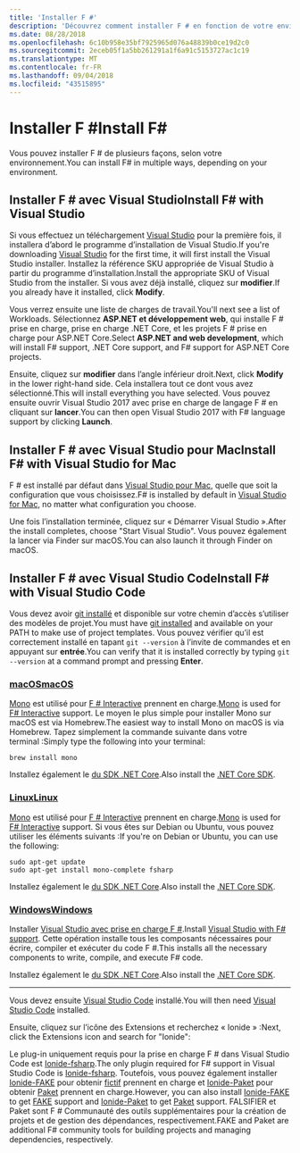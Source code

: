 ```yaml
---
title: 'Installer F #'
description: 'Découvrez comment installer F # en fonction de votre environnement.'
ms.date: 08/28/2018
ms.openlocfilehash: 6c10b958e35bf7925965d076a48839b0ce19d2c0
ms.sourcegitcommit: 2eceb05f1a5bb261291a1f6a91c5153727ac1c19
ms.translationtype: MT
ms.contentlocale: fr-FR
ms.lasthandoff: 09/04/2018
ms.locfileid: "43515895"
---
```

# <a name="install-f"></a><span data-ttu-id="757d6-103">Installer F #</span><span class="sxs-lookup"><span data-stu-id="757d6-103">Install F#</span></span> #

<span data-ttu-id="757d6-104">Vous pouvez installer F # de plusieurs façons, selon votre environnement.</span><span class="sxs-lookup"><span data-stu-id="757d6-104">You can install F# in multiple ways, depending on your environment.</span></span>

## <a name="install-f-with-visual-studio"></a><span data-ttu-id="757d6-105">Installer F # avec Visual Studio</span><span class="sxs-lookup"><span data-stu-id="757d6-105">Install F# with Visual Studio</span></span>

<span data-ttu-id="757d6-106">Si vous effectuez un téléchargement [Visual Studio](https://visualstudio.microsoft.com/) pour la première fois, il installera d’abord le programme d’installation de Visual Studio.</span><span class="sxs-lookup"><span data-stu-id="757d6-106">If you're downloading [Visual Studio](https://visualstudio.microsoft.com/) for the first time, it will first install the Visual Studio installer.</span></span> <span data-ttu-id="757d6-107">Installez la référence SKU appropriée de Visual Studio à partir du programme d’installation.</span><span class="sxs-lookup"><span data-stu-id="757d6-107">Install the appropriate SKU of Visual Studio from the installer.</span></span> <span data-ttu-id="757d6-108">Si vous avez déjà installé, cliquez sur **modifier**.</span><span class="sxs-lookup"><span data-stu-id="757d6-108">If you already have it installed, click **Modify**.</span></span>

<span data-ttu-id="757d6-109">Vous verrez ensuite une liste de charges de travail.</span><span class="sxs-lookup"><span data-stu-id="757d6-109">You'll next see a list of Workloads.</span></span> <span data-ttu-id="757d6-110">Sélectionnez **ASP.NET et développement web**, qui installe F # prise en charge, prise en charge .NET Core, et les projets F # prise en charge pour ASP.NET Core.</span><span class="sxs-lookup"><span data-stu-id="757d6-110">Select **ASP.NET and web development**, which will install F# support, .NET Core support, and F# support for ASP.NET Core projects.</span></span>

<span data-ttu-id="757d6-111">Ensuite, cliquez sur **modifier** dans l’angle inférieur droit.</span><span class="sxs-lookup"><span data-stu-id="757d6-111">Next, click **Modify** in the lower right-hand side.</span></span>  <span data-ttu-id="757d6-112">Cela installera tout ce dont vous avez sélectionné.</span><span class="sxs-lookup"><span data-stu-id="757d6-112">This will install everything you have selected.</span></span> <span data-ttu-id="757d6-113">Vous pouvez ensuite ouvrir Visual Studio 2017 avec prise en charge de langage F # en cliquant sur **lancer**.</span><span class="sxs-lookup"><span data-stu-id="757d6-113">You can then open Visual Studio 2017 with F# language support by clicking **Launch**.</span></span>

## <a name="install-f-with-visual-studio-for-mac"></a><span data-ttu-id="757d6-114">Installer F # avec Visual Studio pour Mac</span><span class="sxs-lookup"><span data-stu-id="757d6-114">Install F# with Visual Studio for Mac</span></span>

<span data-ttu-id="757d6-115">F # est installé par défaut dans [Visual Studio pour Mac](https://visualstudio.microsoft.com/vs/mac/), quelle que soit la configuration que vous choisissez.</span><span class="sxs-lookup"><span data-stu-id="757d6-115">F# is installed by default in [Visual Studio for Mac](https://visualstudio.microsoft.com/vs/mac/), no matter what configuration you choose.</span></span>

<span data-ttu-id="757d6-116">Une fois l’installation terminée, cliquez sur « Démarrer Visual Studio ».</span><span class="sxs-lookup"><span data-stu-id="757d6-116">After the install completes, choose "Start Visual Studio".</span></span> <span data-ttu-id="757d6-117">Vous pouvez également la lancer via Finder sur macOS.</span><span class="sxs-lookup"><span data-stu-id="757d6-117">You can also launch it through Finder on macOS.</span></span>

## <a name="install-f-with-visual-studio-code"></a><span data-ttu-id="757d6-118">Installer F # avec Visual Studio Code</span><span class="sxs-lookup"><span data-stu-id="757d6-118">Install F# with Visual Studio Code</span></span>

<span data-ttu-id="757d6-119">Vous devez avoir [git installé](https://git-scm.com/download) et disponible sur votre chemin d’accès s’utiliser des modèles de projet.</span><span class="sxs-lookup"><span data-stu-id="757d6-119">You must have [git installed](https://git-scm.com/download) and available on your PATH to make use of project templates.</span></span> <span data-ttu-id="757d6-120">Vous pouvez vérifier qu’il est correctement installé en tapant `git --version` à l’invite de commandes et en appuyant sur **entrée**.</span><span class="sxs-lookup"><span data-stu-id="757d6-120">You can verify that it is installed correctly by typing `git --version` at a command prompt and pressing **Enter**.</span></span>

### <a name="macostabmacos"></a>[<span data-ttu-id="757d6-121">macOS</span><span class="sxs-lookup"><span data-stu-id="757d6-121">macOS</span></span>](#tab/macos)

<span data-ttu-id="757d6-122">[Mono](http://www.mono-project.com) est utilisé pour [F # Interactive](../tutorials/fsharp-interactive/index.md) prennent en charge.</span><span class="sxs-lookup"><span data-stu-id="757d6-122">[Mono](http://www.mono-project.com) is used for [F# Interactive](../tutorials/fsharp-interactive/index.md) support.</span></span> <span data-ttu-id="757d6-123">Le moyen le plus simple pour installer Mono sur macOS est via Homebrew.</span><span class="sxs-lookup"><span data-stu-id="757d6-123">The easiest way to install Mono on macOS is via Homebrew.</span></span> <span data-ttu-id="757d6-124">Tapez simplement la commande suivante dans votre terminal :</span><span class="sxs-lookup"><span data-stu-id="757d6-124">Simply type the following into your terminal:</span></span>

```console
brew install mono
```

<span data-ttu-id="757d6-125">Installez également le [du SDK .NET Core](https://www.microsoft.com/net/download).</span><span class="sxs-lookup"><span data-stu-id="757d6-125">Also install the [.NET Core SDK](https://www.microsoft.com/net/download).</span></span>

### <a name="linuxtablinux"></a>[<span data-ttu-id="757d6-126">Linux</span><span class="sxs-lookup"><span data-stu-id="757d6-126">Linux</span></span>](#tab/linux)

<span data-ttu-id="757d6-127">[Mono](https://www.mono-project.com) est utilisé pour [F # Interactive](../tutorials/fsharp-interactive/index.md) prennent en charge.</span><span class="sxs-lookup"><span data-stu-id="757d6-127">[Mono](https://www.mono-project.com) is used for [F# Interactive](../tutorials/fsharp-interactive/index.md) support.</span></span> <span data-ttu-id="757d6-128">Si vous êtes sur Debian ou Ubuntu, vous pouvez utiliser les éléments suivants :</span><span class="sxs-lookup"><span data-stu-id="757d6-128">If you're on Debian or Ubuntu, you can use the following:</span></span>

```console
sudo apt-get update
sudo apt-get install mono-complete fsharp
```

<span data-ttu-id="757d6-129">Installez également le [du SDK .NET Core](https://www.microsoft.com/net/download).</span><span class="sxs-lookup"><span data-stu-id="757d6-129">Also install the [.NET Core SDK](https://www.microsoft.com/net/download).</span></span>

### <a name="windowstabwindows"></a>[<span data-ttu-id="757d6-130">Windows</span><span class="sxs-lookup"><span data-stu-id="757d6-130">Windows</span></span>](#tab/windows)

<span data-ttu-id="757d6-131">Installer [Visual Studio avec prise en charge F #](#install-f-with-visual-studio).</span><span class="sxs-lookup"><span data-stu-id="757d6-131">Install [Visual Studio with F# support](#install-f-with-visual-studio).</span></span> <span data-ttu-id="757d6-132">Cette opération installe tous les composants nécessaires pour écrire, compiler et exécuter du code F #.</span><span class="sxs-lookup"><span data-stu-id="757d6-132">This installs all the necessary components to write, compile, and execute F# code.</span></span>

<span data-ttu-id="757d6-133">Installez également le [du SDK .NET Core](https://www.microsoft.com/net/download/).</span><span class="sxs-lookup"><span data-stu-id="757d6-133">Also install the [.NET Core SDK](https://www.microsoft.com/net/download/).</span></span>

---

<span data-ttu-id="757d6-134">Vous devez ensuite [Visual Studio Code](https://code.visualstudio.com) installé.</span><span class="sxs-lookup"><span data-stu-id="757d6-134">You will then need [Visual Studio Code](https://code.visualstudio.com) installed.</span></span>

<span data-ttu-id="757d6-135">Ensuite, cliquez sur l’icône des Extensions et recherchez « Ionide » :</span><span class="sxs-lookup"><span data-stu-id="757d6-135">Next, click the Extensions icon and search for "Ionide":</span></span>

<span data-ttu-id="757d6-136">Le plug-in uniquement requis pour la prise en charge F # dans Visual Studio Code est [Ionide-fsharp](https://marketplace.visualstudio.com/items?itemName=Ionide.Ionide-fsharp).</span><span class="sxs-lookup"><span data-stu-id="757d6-136">The only plugin required for F# support in Visual Studio Code is [Ionide-fsharp](https://marketplace.visualstudio.com/items?itemName=Ionide.Ionide-fsharp).</span></span> <span data-ttu-id="757d6-137">Toutefois, vous pouvez également installer [Ionide-FAKE](https://marketplace.visualstudio.com/items?itemName=Ionide.Ionide-FAKE) pour obtenir [fictif](https://fsharp.github.io/FAKE/) prennent en charge et [Ionide-Paket](https://marketplace.visualstudio.com/items?itemName=Ionide.Ionide-Paket) pour obtenir [Paket](https://fsprojects.github.io/Paket/) prennent en charge.</span><span class="sxs-lookup"><span data-stu-id="757d6-137">However, you can also install [Ionide-FAKE](https://marketplace.visualstudio.com/items?itemName=Ionide.Ionide-FAKE) to get [FAKE](https://fsharp.github.io/FAKE/) support and [Ionide-Paket](https://marketplace.visualstudio.com/items?itemName=Ionide.Ionide-Paket) to get [Paket](https://fsprojects.github.io/Paket/) support.</span></span> <span data-ttu-id="757d6-138">FALSIFIER et Paket sont F # Communauté des outils supplémentaires pour la création de projets et de gestion des dépendances, respectivement.</span><span class="sxs-lookup"><span data-stu-id="757d6-138">FAKE and Paket are additional F# community tools for building projects and managing dependencies, respectively.</span></span>
